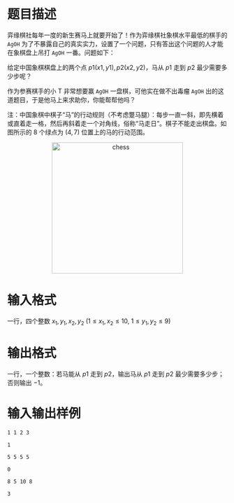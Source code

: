 # 题目描述

弈缘棋社每年一度的新生赛马上就要开始了！作为弈缘棋社象棋水平最低的棋手的 `AgOH` 为了不暴露自己的真实实力，设置了一个问题，只有答出这个问题的人才能在象棋盘上吊打 `AgOH` 一番。问题如下：

给定中国象棋棋盘上的两个点 $p1(x1,y1),p2(x2,y2)$，马从 $p1$ 走到 $p2$ 最少需要多少步呢？

作为参赛棋手的小 T 非常想要赢 `AgOH` 一盘棋，可他实在做不出毒瘤 `AgOH` 出的这道题目，于是他马上来求助你，你能帮帮他吗？

注：中国象棋中棋子“马”的行动规则（不考虑蹩马腿）：每步一直一斜，即先横着或直着走一格，然后再斜着走一个对角线，俗称“马走日”。棋子不能走出棋盘。如图所示的 $8$ 个绿点为 $(4,7)$ 位置上的马的行动范围。

<center>
    <img src="./62/file/chess.jpg" alt="chess" width="300">
</center>

# 输入格式

一行，四个整数 $x_1,y_1,x_2,y_2~(1 \leq x_1,x_2 \leq 10,~1 \leq y_1,y_2 \leq 9)$

# 输出格式

一行，一个整数：若马能从 $p1$ 走到 $p2$，输出马从 $p1$ 走到 $p2$ 最少需要多少步；否则输出 $-1$。

# 输入输出样例

```input1
1 1 2 3
```

```output1
1
```

```input2
5 5 5 5
```

```output2
0
```

```input3
8 5 10 8
```

```output3
3
```
